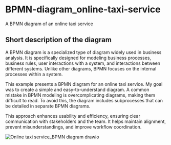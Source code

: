 # BPMN-diagram_online-taxi-service
A BPMN diagram of an online taxi service

## Short description of the diagram

A BPMN diagram is a specialized type of diagram widely used in business analysis. It is specifically designed for modeling business processes, business rules, user interactions with a system, and interactions between different systems. Unlike other diagrams, BPMN focuses on the internal processes within a system.

This example presents a BPMN diagram for an online taxi service. My goal was to create a simple and easy-to-understand diagram. A common mistake in BPMN modeling is overcomplicating diagrams, making them difficult to read. To avoid this, the diagram includes subprocesses that can be detailed in separate BPMN diagrams.

This approach enhances usability and efficiency, ensuring clear communication with stakeholders and the team. It helps maintain alignment, prevent misunderstandings, and improve workflow coordination.

![Online taxi service_BPMN diagram drawio](https://github.com/user-attachments/assets/26152966-81ef-40c5-b4a1-9e9d9909db55)
